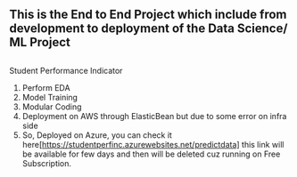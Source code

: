 ## This is the End to End Project which include from development to deployment of the Data Science/ ML Project
##
Student Performance Indicator
1. Perform EDA
2. Model Training
3. Modular Coding
4. Deployment on AWS through ElasticBean but due to some error on infra side
5. So, Deployed on Azure, you can check it here[https://studentperfinc.azurewebsites.net/predictdata] this link will be available for few days and then will be deleted cuz running on Free Subscription.